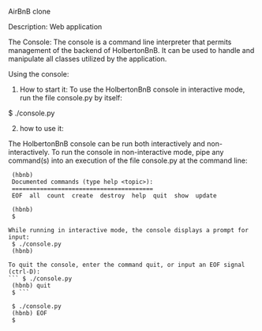 AirBnB clone

Description:
Web application

The Console:
The console is a command line interpreter that permits management of the backend of HolbertonBnB. It can be used to handle and manipulate all classes utilized by the application.

Using the console:
1. How to start it:
To use the HolbertonBnB console in interactive mode, run the file console.py by itself:

 $ ./console.py

2. how to use it:

The HolbertonBnB console can be run both interactively and non-interactively. To run the console in non-interactive mode, pipe any command(s) into an execution of the file console.py at the command line:

``` $ echo "help" | ./console.py
 (hbnb)
 Documented commands (type help <topic>):
 ========================================
 EOF  all  count  create  destroy  help  quit  show  update

 (hbnb) 
 $ 

While running in interactive mode, the console displays a prompt for input:
 $ ./console.py
 (hbnb) 

To quit the console, enter the command quit, or input an EOF signal (ctrl-D):
``` $ ./console.py
 (hbnb) quit
 $ ```

 $ ./console.py
 (hbnb) EOF
 $
